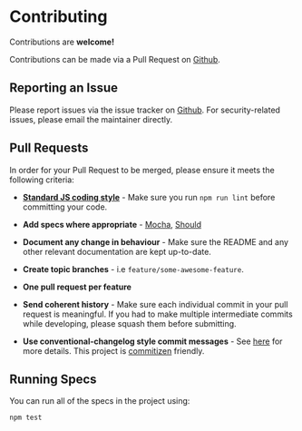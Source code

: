 # Contributing

Contributions are **welcome!**

Contributions can be made via a Pull Request on [Github](https://github.com/mike182uk/cellref).

## Reporting an Issue

Please report issues via the issue tracker on [Github](https://github.com/mike182uk/cellref). For security-related issues, please email the maintainer directly.

## Pull Requests

In order for your Pull Request to be merged, please ensure it meets the following criteria:

- **[Standard JS coding style](http://standardjs.com/index.html)** - Make sure you run `npm run lint` before committing your code.

- **Add specs where appropriate** - [Mocha](http://mochajs.org/), [Should](https://shouldjs.github.io/)

- **Document any change in behaviour** - Make sure the README and any other relevant documentation are kept up-to-date.

- **Create topic branches** - i.e `feature/some-awesome-feature`.

- **One pull request per feature**

- **Send coherent history** - Make sure each individual commit in your pull request is meaningful. If you had to make multiple intermediate commits while developing, please squash them before submitting.

- **Use conventional-changelog style commit messages** - See [here](https://github.com/angular/angular.js/blob/master/CONTRIBUTING.md#-git-commit-guidelines) for more details. This project is [commitizen](https://commitizen.github.io/cz-cli/) friendly.

## Running Specs

You can run all of the specs in the project using:

```bash
npm test
```
